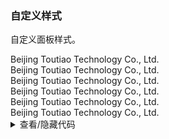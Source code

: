 ### 自定义样式

自定义面板样式。

<div class="cell-demo vp-raw">
  <yc-collapse
    :default-active-key="['1', 2]"
    :bordered="false">
    <yc-collapse-item
      header="Beijing Toutiao Technology Co., Ltd."
      :style="customStyle"
      path="1">
      <div>Beijing Toutiao Technology Co., Ltd.</div>
      <div>Beijing Toutiao Technology Co., Ltd.</div>
    </yc-collapse-item>
    <yc-collapse-item
      header="Beijing Toutiao Technology Co., Ltd."
      :style="customStyle"
      :path="2">
      <div>Beijing Toutiao Technology Co., Ltd.</div>
      <div>Beijing Toutiao Technology Co., Ltd.</div>
    </yc-collapse-item>
    <yc-collapse-item
      header="Beijing Toutiao Technology Co., Ltd."
      :style="customStyle"
      path="3">
      <div>Beijing Toutiao Technology Co., Ltd.</div>
      <div>Beijing Toutiao Technology Co., Ltd.</div>
    </yc-collapse-item>
  </yc-collapse>
</div>

<script setup>
const customStyle = {
  borderRadius: '6px',
  marginBottom: '18px',
  border: 'none',
  overflow: 'hidden',
};
</script>

<details>
<summary>查看/隐藏代码</summary>

```vue
<template>
  <yc-collapse
    :default-active-key="['1', 2]"
    :bordered="false">
    <yc-collapse-item
      header="Beijing Toutiao Technology Co., Ltd."
      :style="customStyle"
      path="1">
      <div>Beijing Toutiao Technology Co., Ltd.</div>
      <div>Beijing Toutiao Technology Co., Ltd.</div>
    </yc-collapse-item>
    <yc-collapse-item
      header="Beijing Toutiao Technology Co., Ltd."
      :style="customStyle"
      :path="2">
      <div>Beijing Toutiao Technology Co., Ltd.</div>
      <div>Beijing Toutiao Technology Co., Ltd.</div>
    </yc-collapse-item>
    <yc-collapse-item
      header="Beijing Toutiao Technology Co., Ltd."
      :style="customStyle"
      path="3">
      <div>Beijing Toutiao Technology Co., Ltd.</div>
      <div>Beijing Toutiao Technology Co., Ltd.</div>
    </yc-collapse-item>
  </yc-collapse>
</template>

<script setup>
const customStyle = {
  borderRadius: '6px',
  marginBottom: '18px',
  border: 'none',
  overflow: 'hidden',
};
</script>
```

</details>
